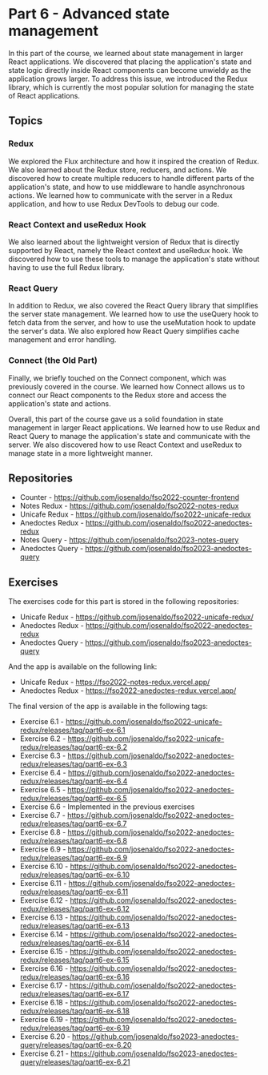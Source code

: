 # Part 6 - Advanced state management

In this part of the course, we learned about state management in larger React applications. We discovered that placing the application's state and state logic directly inside React components can become unwieldy as the application grows larger. To address this issue, we introduced the Redux library, which is currently the most popular solution for managing the state of React applications.

## Topics

### Redux

We explored the Flux architecture and how it inspired the creation of Redux. We also learned about the Redux store, reducers, and actions. We discovered how to create multiple reducers to handle different parts of the application's state, and how to use middleware to handle asynchronous actions. We learned how to communicate with the server in a Redux application, and how to use Redux DevTools to debug our code.

### React Context and useRedux Hook

We also learned about the lightweight version of Redux that is directly supported by React, namely the React context and useRedux hook. We discovered how to use these tools to manage the application's state without having to use the full Redux library.

### React Query

In addition to Redux, we also covered the React Query library that simplifies the server state management. We learned how to use the useQuery hook to fetch data from the server, and how to use the useMutation hook to update the server's data. We also explored how React Query simplifies cache management and error handling.

### Connect (the Old Part)

Finally, we briefly touched on the Connect component, which was previously covered in the course. We learned how Connect allows us to connect our React components to the Redux store and access the application's state and actions.

Overall, this part of the course gave us a solid foundation in state management in larger React applications. We learned how to use Redux and React Query to manage the application's state and communicate with the server. We also discovered how to use React Context and useRedux to manage state in a more lightweight manner.

## Repositories

- Counter - <https://github.com/josenaldo/fso2022-counter-frontend>
- Notes Redux - <https://github.com/josenaldo/fso2022-notes-redux>
- Unicafe Redux - <https://github.com/josenaldo/fso2022-unicafe-redux>
- Anedoctes Redux - <https://github.com/josenaldo/fso2022-anedoctes-redux>
- Notes Query - <https://github.com/josenaldo/fso2023-notes-query>
- Anedoctes Query - <https://github.com/josenaldo/fso2023-anedoctes-query>

## Exercises

The exercises code for this part is stored in the following repositories:

- Unicafe Redux - <https://github.com/josenaldo/fso2022-unicafe-redux/>
- Anedoctes Redux - <https://github.com/josenaldo/fso2022-anedoctes-redux>
- Anedoctes Query - <https://github.com/josenaldo/fso2023-anedoctes-query>

And the app is available on the following link:

- Unicafe Redux - <https://fso2022-notes-redux.vercel.app/>
- Anedoctes Redux - <https://fso2022-anedoctes-redux.vercel.app/>

The final version of the app is available in the following tags:

- Exercise 6.1 - <https://github.com/josenaldo/fso2022-unicafe-redux/releases/tag/part6-ex-6.1>
- Exercise 6.2 - <https://github.com/josenaldo/fso2022-unicafe-redux/releases/tag/part6-ex-6.2>
- Exercise 6.3 - <https://github.com/josenaldo/fso2022-anedoctes-redux/releases/tag/part6-ex-6.3>
- Exercise 6.4 - <https://github.com/josenaldo/fso2022-anedoctes-redux/releases/tag/part6-ex-6.4>
- Exercise 6.5 - <https://github.com/josenaldo/fso2022-anedoctes-redux/releases/tag/part6-ex-6.5>
- Exercise 6.6 - Implemented in the previous exercises
- Exercise 6.7 - <https://github.com/josenaldo/fso2022-anedoctes-redux/releases/tag/part6-ex-6.7>
- Exercise 6.8 - <https://github.com/josenaldo/fso2022-anedoctes-redux/releases/tag/part6-ex-6.8>
- Exercise 6.9 - <https://github.com/josenaldo/fso2022-anedoctes-redux/releases/tag/part6-ex-6.9>
- Exercise 6.10 - <https://github.com/josenaldo/fso2022-anedoctes-redux/releases/tag/part6-ex-6.10>
- Exercise 6.11 - <https://github.com/josenaldo/fso2022-anedoctes-redux/releases/tag/part6-ex-6.11>
- Exercise 6.12 - <https://github.com/josenaldo/fso2022-anedoctes-redux/releases/tag/part6-ex-6.12>
- Exercise 6.13 - <https://github.com/josenaldo/fso2022-anedoctes-redux/releases/tag/part6-ex-6.13>
- Exercise 6.14 - <https://github.com/josenaldo/fso2022-anedoctes-redux/releases/tag/part6-ex-6.14>
- Exercise 6.15 - <https://github.com/josenaldo/fso2022-anedoctes-redux/releases/tag/part6-ex-6.15>
- Exercise 6.16 - <https://github.com/josenaldo/fso2022-anedoctes-redux/releases/tag/part6-ex-6.16>
- Exercise 6.17 - <https://github.com/josenaldo/fso2022-anedoctes-redux/releases/tag/part6-ex-6.17>
- Exercise 6.18 - <https://github.com/josenaldo/fso2022-anedoctes-redux/releases/tag/part6-ex-6.18>
- Exercise 6.19 - <https://github.com/josenaldo/fso2022-anedoctes-redux/releases/tag/part6-ex-6.19>
- Exercise 6.20 - <https://github.com/josenaldo/fso2023-anedoctes-query/releases/tag/part6-ex-6.20>
- Exercise 6.21 - <https://github.com/josenaldo/fso2023-anedoctes-query/releases/tag/part6-ex-6.21>

